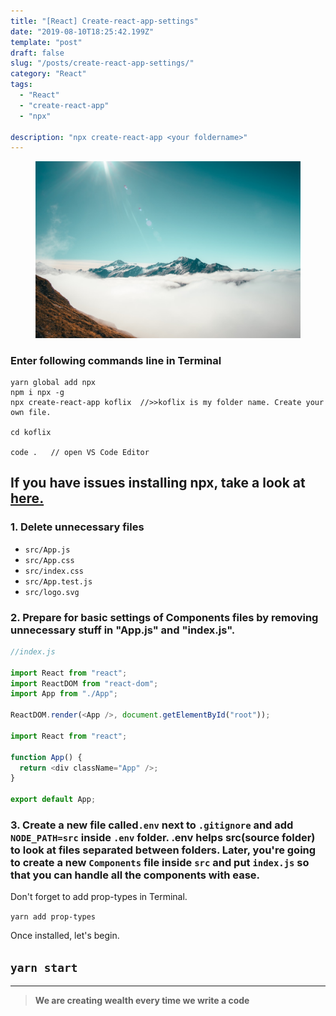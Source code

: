 ```yaml
---
title: "[React] Create-react-app-settings"
date: "2019-08-10T18:25:42.199Z"
template: "post"
draft: false
slug: "/posts/create-react-app-settings/"
category: "React"
tags:
  - "React"
  - "create-react-app"
  - "npx"

description: "npx create-react-app <your foldername>"
---
```


<figure>
    <img src="/media/20190810-photo1.jpeg" alt="unsplash-film">
    <!-- <figcaption>Splendid</figcaption> -->
</figure>

### Enter following commands line in Terminal

    yarn global add npx
    npm i npx -g
    npx create-react-app koflix  //>>koflix is my folder name. Create your own file.

    cd koflix

    code .   // open VS Code Editor

## If you have issues installing npx, take a look at [here.](https://www.notion.so/bpratings/JS-Unable-to-install-npx-eae73dc6edab485c843d789ff519494a)

### 1. Delete unnecessary files

- `src/App.js`
- `src/App.css`
- `src/index.css`
- `src/App.test.js`
- `src/logo.svg`

### 2. Prepare for basic settings of **Components** files by removing unnecessary stuff in "App.js" and "index.js".

```javascript
//index.js

import React from "react";
import ReactDOM from "react-dom";
import App from "./App";

ReactDOM.render(<App />, document.getElementById("root"));

import React from "react";

function App() {
  return <div className="App" />;
}

export default App;
```

### 3. Create a new file called`.env` next to `.gitignore` and add `NODE_PATH=src` inside `.env` folder. .env helps src(source folder) to look at files separated between folders. Later, you're going to create a new `Components` file inside `src` and put `index.js` so that you can handle all the components with ease.

Don't forget to add prop-types in Terminal.

`yarn add prop-types`

Once installed, let's begin.

## `yarn start`

---

> **We are creating wealth every time we write a code**
